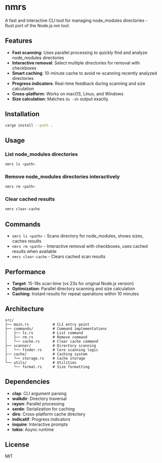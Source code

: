 # nmrs

A fast and interactive CLI tool for managing node_modules directories - Rust port of the Node.js nm tool.

## Features

- **Fast scanning**: Uses parallel processing to quickly find and analyze node_modules directories
- **Interactive removal**: Select multiple directories for removal with checkboxes
- **Smart caching**: 10-minute cache to avoid re-scanning recently analyzed directories  
- **Progress indicators**: Real-time feedback during scanning and size calculation
- **Cross-platform**: Works on macOS, Linux, and Windows
- **Size calculation**: Matches `du -sh` output exactly

## Installation

```bash
cargo install --path .
```

## Usage

### List node_modules directories
```bash
nmrs ls <path>
```

### Remove node_modules directories interactively
```bash
nmrs rm <path>
```

### Clear cached results
```bash
nmrs clear-cache
```

## Commands

- `nmrs ls <path>` - Scans directory for node_modules, shows sizes, caches results
- `nmrs rm <path>` - Interactive removal with checkboxes, uses cached results when available  
- `nmrs clear-cache` - Clears cached scan results

## Performance

- **Target**: 15-18s scan time (vs 23s for original Node.js version)
- **Optimization**: Parallel directory scanning and size calculation
- **Caching**: Instant results for repeat operations within 10 minutes

## Architecture

```
src/
├── main.rs           # CLI entry point
├── commands/         # Command implementations
│   ├── ls.rs         # List command
│   ├── rm.rs         # Remove command  
│   └── cache.rs      # Clear cache command
├── scanner/          # Directory scanning
│   └── finder.rs     # Core scanning logic
├── cache/            # Caching system
│   └── storage.rs    # Cache storage
└── utils/            # Utilities
    └── format.rs     # Size formatting
```

## Dependencies

- **clap**: CLI argument parsing
- **walkdir**: Directory traversal
- **rayon**: Parallel processing  
- **serde**: Serialization for caching
- **dirs**: Cross-platform cache directory
- **indicatif**: Progress indicators
- **inquire**: Interactive prompts
- **tokio**: Async runtime

## License

MIT
